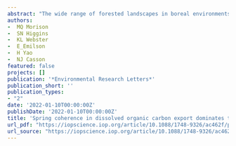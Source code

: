 ```yaml
--- 
abstract: "The wide range of forested landscapes in boreal environments store and cycle substantial amounts of carbon, although the capacity of these systems to act as either a carbon sink or source is uncertain under a changing climate. While there are clear reports of regional-scale increases in dissolved organic carbon (DOC) concentrations in streams and lakes, there remains substantial watershed-scale variability in these patterns. Coherence is a framework for examining if variables of interest within adjacent spatial units change synchronously or asynchronously through time and has been widely applied in the context of lentic hydrochemistry, and which can shed light on the relative importance of regional-vs. local-scale controls. The objective of this research was to quantify coherence in discharge, DOC concentrations, and DOC loads in forested boreal watersheds, and to what extent coherence varied by season …"
authors: 
-  MQ Morison
-  SN Higgins
-  KL Webster
-  E_Emilson
-  H Yao
-  NJ Casson
featured: false
projects: []
publication: '*Environmental Research Letters*'
publication_short: ''
publication_types:
- "2"
date: '2022-01-10T00:00:00Z'
publishDate: '2022-01-10T00:00:00Z'
title: 'Spring coherence in dissolved organic carbon export dominates total coherence in Boreal Shield forested catchments'
url_pdf: "https://iopscience.iop.org/article/10.1088/1748-9326/ac462f/pdf"
url_source: "https://iopscience.iop.org/article/10.1088/1748-9326/ac462f/meta"
--- 
```


